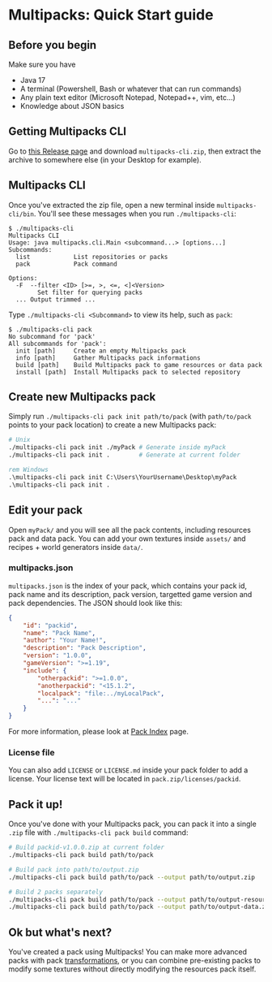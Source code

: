 # Multipacks: Quick Start guide
## Before you begin
Make sure you have
- Java 17
- A terminal (Powershell, Bash or whatever that can run commands)
- Any plain text editor (Microsoft Notepad, Notepad++, vim, etc...)
- Knowledge about JSON basics

## Getting Multipacks CLI
Go to [this Release page](https://github.com/MangoPlex/Multipacks/releases/) and download ``multipacks-cli.zip``, then extract the archive to somewhere else (in your Desktop for example).

## Multipacks CLI
Once you've extracted the zip file, open a new terminal inside ``multipacks-cli/bin``. You'll see these messages when you run ``./multipacks-cli``:

```console
$ ./multipacks-cli
Multipacks CLI
Usage: java multipacks.cli.Main <subcommand...> [options...]
Subcommands:
  list            List repositories or packs
  pack            Pack command

Options:
  -F  --filter <ID> [>=, >, <=, <]<Version>
        Set filter for querying packs
  ... Output trimmed ...
```

Type ``./multipacks-cli <Subcommand>`` to view its help, such as ``pack``:

```console
$ ./multipacks-cli pack
No subcommand for 'pack'
All subcommands for 'pack':
  init [path]     Create an empty Multipacks pack
  info [path]     Gather Multipacks pack informations
  build [path]    Build Multipacks pack to game resources or data pack
  install [path]  Install Multipacks pack to selected repository
```

## Create new Multipacks pack
Simply run ``./multipacks-cli pack init path/to/pack`` (with ``path/to/pack`` points to your pack location) to create a new Multipacks pack:

```sh
# Unix
./multipacks-cli pack init ./myPack # Generate inside myPack
./multipacks-cli pack init .        # Generate at current folder
```

```bat
rem Windows
.\multipacks-cli pack init C:\Users\YourUsername\Desktop\myPack
.\multipacks-cli pack init .
```

## Edit your pack
Open ``myPack/`` and you will see all the pack contents, including resources pack and data pack. You can add your own textures inside ``assets/`` and recipes + world generators inside ``data/``.

### multipacks.json
``multipacks.json`` is the index of your pack, which contains your pack id, pack name and its description, pack version, targetted game version and pack dependencies. The JSON should look like this:

```json
{
    "id": "packid",
    "name": "Pack Name",
    "author": "Your Name!",
    "description": "Pack Description",
    "version": "1.0.0",
    "gameVersion": ">=1.19",
    "include": {
        "otherpackid": ">=1.0.0",
        "anotherpackid": "<15.1.2",
        "localpack": "file:../myLocalPack",
        "...": "..."
    }
}
```

For more information, please look at [Pack Index](packindex.md) page.

### License file
You can also add ``LICENSE`` or ``LICENSE.md`` inside your pack folder to add a license. Your license text will be located in ``pack.zip/licenses/packid``.

## Pack it up!
Once you've done with your Multipacks pack, you can pack it into a single ``.zip`` file with ``./multipacks-cli pack build`` command:

```sh
# Build packid-v1.0.0.zip at current folder
./multipacks-cli pack build path/to/pack

# Build pack into path/to/output.zip
./multipacks-cli pack build path/to/pack --output path/to/output.zip

# Build 2 packs separately
./multipacks-cli pack build path/to/pack --output path/to/output-resources.zip --include resources
./multipacks-cli pack build path/to/pack --output path/to/output-data.zip --include data
```

## Ok but what's next?
You've created a pack using Multipacks! You can make more advanced packs with pack [transformations](transforms/index.md), or you can combine pre-existing packs to modify some textures without directly modifying the resources pack itself.

